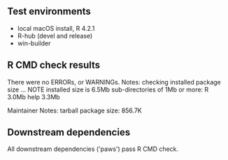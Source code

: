 ## Test environments

* local macOS install, R 4.2.1
* R-hub (devel and release)
* win-builder

## R CMD check results

There were no ERRORs, or WARNINGs.
Notes:
checking installed package size ... NOTE
  installed size is  6.5Mb
  sub-directories of 1Mb or more:
    R      3.0Mb
    help   3.3Mb

Maintainer Notes: tarball package size: 856.7K

## Downstream dependencies

All downstream dependencies ('paws') pass R CMD check.
